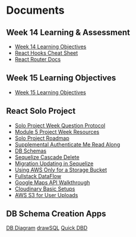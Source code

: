 # Documents

## Week 14 Learning & Assessment

- [Week 14 Learning Objectives][week14-learning-objectives]
- [React Hooks Cheat Sheet][react-hooks-cheatsheet]
- [React Router Docs][react-router-docs]

## Week 15 Learning Objectives

- [Week 15 Learning Objectives][week15-learning-objectives]

## React Solo Project

- [Solo Project Week Question Protocol][solo-week-question-protocol]
- [Module 5 Project Week Resources][solo-project-resources]
- [Solo Project Roadmap][solo-project-roadmap]
- [Supplemental Authenticate Me Read Along][authenticate-me-read-along]
- [DB Schemas][db-schemas]
- [Sequelize Cascade Delete][sequelize-cascade-delete]
- [Migration Updating in Sequelize][sequelize-migration-update]
- [Using AWS Only for a Storage Bucket][aws-just-storage]
- [Fullstack DataFlow][fullstack-data-flow]
- [Google Maps API Walkthrough][google-maps-api-walkthrough]
- [Cloudinary Basic Setups][cloudinary-basic-setup]
- [AWS S3 for User Uploads][aws-s3-user-uploads]

## DB Schema Creation Apps

[DB Diagram][db-diagram]
[drawSQL][draw-sql]
[Quick DBD][quick-dbd]

[quick-dbd]: https://www.quickdatabasediagrams.com/
[draw-sql]: https://drawsql.app/
[db-diagram]: https://dbdiagram.io/home
[db-schemas]: ./assets/dbschemas
[react-hooks-cheatsheet]: https://gist.github.com/jamesurobertson/f87c68f5eb2839e3dee88279aca6054c
[week14-learning-objectives]: https://github.com/jdrichardsappacad/week14-react-learning-objectives
[week15-learning-objectives]: https://github.com/jdrichardsappacad/week15-react-learning-objectives/
[react-router-docs]: https://reactrouter.com/web/guides/quick-start
[sequelize-cascade-delete]: https://github.com/Lazytangent/sequelize__migration_hooks
[authenticate-me-read-along]: https://github.com/Lazytangent/authenticate-me-read-along
[sequelize-migration-update]: https://github.com/Lazytangent/migrations-demo-with-sequelize
[aws-just-storage]: https://github.com/Lazytangent/aws-s3-just-storage
[fullstack-data-flow]: https://github.com/Lazytangent/DataFlow
[solo-project-roadmap]: ./assets/react-project-week-roadmap.md
[solo-project-resources]: https://github.com/Lazytangent/Mod-5-Project-Week
[solo-week-question-protocol]: ./assets/solo-week-question-protocol.md
[google-maps-api-walkthrough]: https://github.com/Lazytangent/Google-Maps-API-Walkthrough
[cloudinary-basic-setup]: https://github.com/Lazytangent/Cloudinary-BasicSetup.git
[aws-s3-user-uploads]: https://github.com/jdrichardsappacad/aws-s3-pern-demo
